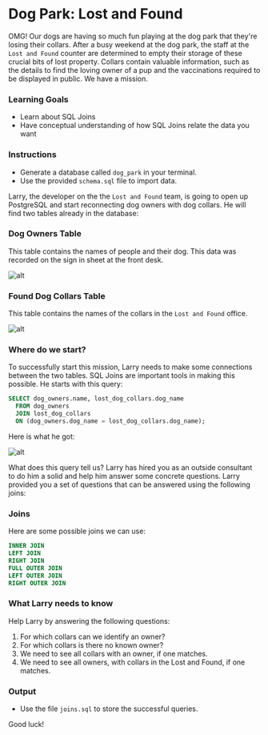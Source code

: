 # Dog Park: Lost and Found

OMG! Our dogs are having so much fun playing at the dog park that they're losing their collars. After a busy weekend at the dog park, the staff at the `Lost and Found` counter are determined to empty their storage of these crucial bits of lost property. Collars contain valuable information, such as the details to find the loving owner of a pup and the vaccinations required to be displayed in public. We have a mission.

### Learning Goals
* Learn about SQL Joins
* Have conceptual understanding of how SQL Joins relate the data you want

### Instructions

* Generate a database called `dog_park` in your terminal.
* Use the provided `schema.sql` file to import data.

Larry, the developer on the the `Lost and Found` team, is going to open up PostgreSQL and start reconnecting dog owners with dog collars. He will find two tables already in the database:

### Dog Owners Table

This table contains the names of people and their dog. This data was recorded on the sign in sheet at the front desk.

![alt](http://i.imgur.com/fRdwPhZ.png)

### Found Dog Collars Table

This table contains the names of the collars in the `Lost and Found` office.

![alt](http://i.imgur.com/oD6NeZz.png)

### Where do we start?

To successfully start this mission, Larry needs to make some connections between the two tables. SQL Joins are important tools in making this possible. He starts with this query:

```SQL
SELECT dog_owners.name, lost_dog_collars.dog_name
  FROM dog_owners
  JOIN lost_dog_collars
  ON (dog_owners.dog_name = lost_dog_collars.dog_name);
```

Here is what he got:

![alt](http://i.imgur.com/v1xUxzn.png)

What does this query tell us? Larry has hired you as an outside consultant to do him a solid and help him answer some concrete questions. Larry provided you a set of questions that can be answered using the following joins:

### Joins

Here are some possible joins we can use:

```SQL
INNER JOIN
LEFT JOIN
RIGHT JOIN
FULL OUTER JOIN
LEFT OUTER JOIN
RIGHT OUTER JOIN
```

### What Larry needs to know

Help Larry by answering the following questions:

1. For which collars can we identify an owner?
2. For which collars is there no known owner?
3. We need to see all collars with an owner, if one matches.
4. We need to see all owners, with collars in the Lost and Found, if one matches.

### Output
* Use the file `joins.sql` to store the successful queries.

Good luck!
